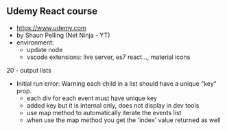 ## Udemy React course
  - https://www.udemy.com
  - by Shaun Pelling (Net Ninja - YT)
  - environment:
    - update node
    - vscode extensions: live server, es7 react..., material icons

20 - output lists
  - Initial run error: Warning each child in a list should have a unique "key" prop.
    - each div for each event must have unique key
    - added key but it is internal only, does not display in dev tools
    - use map method to automatically iterate the events list
    - when use the map method you get the 'index' value returned as well